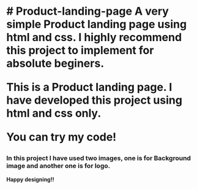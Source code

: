<h1># Product-landing-page
A very simple Product landing page using html and css. I highly recommend this project to implement for absolute beginers.

This is a Product landing page. I have developed this project using html and css only.

You can try my code!</h1>


<h3>In this project I have used two images, one is for Background image and another one is for logo.</h3>
<b>Happy designing!!</b>
